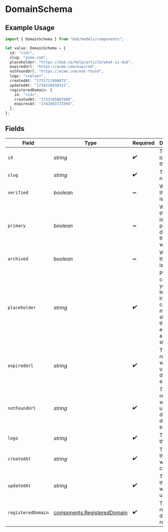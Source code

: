 # DomainSchema

## Example Usage

```typescript
import { DomainSchema } from "dub/models/components";

let value: DomainSchema = {
  id: "<id>",
  slug: "acme.com",
  placeholder: "https://dub.co/help/article/what-is-dub",
  expiredUrl: "https://acme.com/expired",
  notFoundUrl: "https://acme.com/not-found",
  logo: "<value>",
  createdAt: "1731711990875",
  updatedAt: "1739210438321",
  registeredDomain: {
    id: "<id>",
    createdAt: "1733105807606",
    expiresAt: "1742603723394",
  },
};
```

## Fields

| Field                                                                                                              | Type                                                                                                               | Required                                                                                                           | Description                                                                                                        | Example                                                                                                            |
| ------------------------------------------------------------------------------------------------------------------ | ------------------------------------------------------------------------------------------------------------------ | ------------------------------------------------------------------------------------------------------------------ | ------------------------------------------------------------------------------------------------------------------ | ------------------------------------------------------------------------------------------------------------------ |
| `id`                                                                                                               | *string*                                                                                                           | :heavy_check_mark:                                                                                                 | The unique identifier of the domain.                                                                               |                                                                                                                    |
| `slug`                                                                                                             | *string*                                                                                                           | :heavy_check_mark:                                                                                                 | The domain name.                                                                                                   | acme.com                                                                                                           |
| `verified`                                                                                                         | *boolean*                                                                                                          | :heavy_minus_sign:                                                                                                 | Whether the domain is verified.                                                                                    |                                                                                                                    |
| `primary`                                                                                                          | *boolean*                                                                                                          | :heavy_minus_sign:                                                                                                 | Whether the domain is the primary domain for the workspace.                                                        |                                                                                                                    |
| `archived`                                                                                                         | *boolean*                                                                                                          | :heavy_minus_sign:                                                                                                 | Whether the domain is archived.                                                                                    |                                                                                                                    |
| `placeholder`                                                                                                      | *string*                                                                                                           | :heavy_check_mark:                                                                                                 | Provide context to your teammates in the link creation modal by showing them an example of a link to be shortened. | https://dub.co/help/article/what-is-dub                                                                            |
| `expiredUrl`                                                                                                       | *string*                                                                                                           | :heavy_check_mark:                                                                                                 | The URL to redirect to when a link under this domain has expired.                                                  | https://acme.com/expired                                                                                           |
| `notFoundUrl`                                                                                                      | *string*                                                                                                           | :heavy_check_mark:                                                                                                 | The URL to redirect to when a link under this domain doesn't exist.                                                | https://acme.com/not-found                                                                                         |
| `logo`                                                                                                             | *string*                                                                                                           | :heavy_check_mark:                                                                                                 | The logo of the domain.                                                                                            |                                                                                                                    |
| `createdAt`                                                                                                        | *string*                                                                                                           | :heavy_check_mark:                                                                                                 | The date the domain was created.                                                                                   |                                                                                                                    |
| `updatedAt`                                                                                                        | *string*                                                                                                           | :heavy_check_mark:                                                                                                 | The date the domain was last updated.                                                                              |                                                                                                                    |
| `registeredDomain`                                                                                                 | [components.RegisteredDomain](../../models/components/registereddomain.md)                                         | :heavy_check_mark:                                                                                                 | The registered domain record.                                                                                      |                                                                                                                    |
